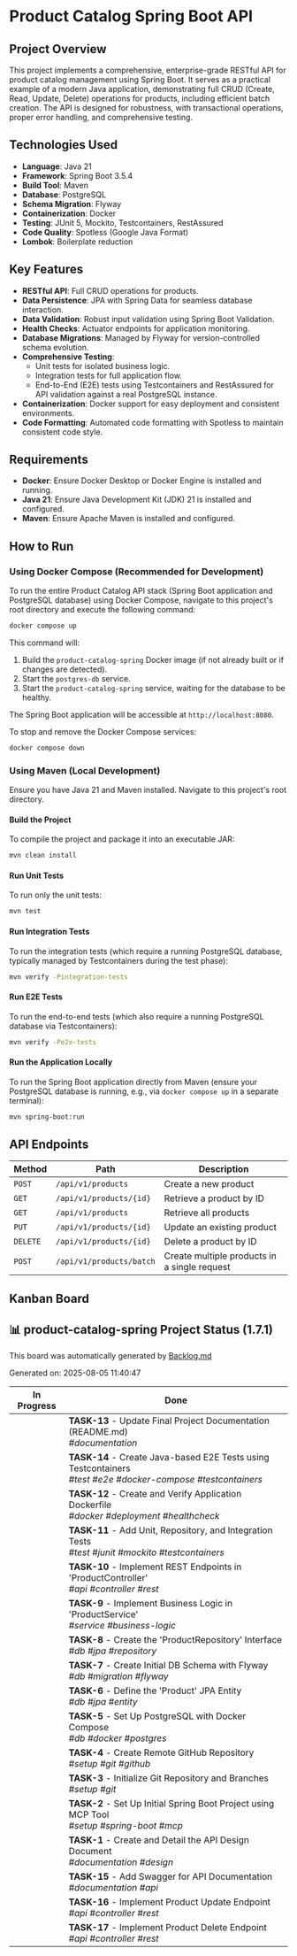 # Product Catalog Spring Boot API

## Project Overview
This project implements a comprehensive, enterprise-grade RESTful API for product catalog management using Spring Boot. It serves as a practical example of a modern Java application, demonstrating full CRUD (Create, Read, Update, Delete) operations for products, including efficient batch creation. The API is designed for robustness, with transactional operations, proper error handling, and comprehensive testing.

## Technologies Used
*   **Language**: Java 21
*   **Framework**: Spring Boot 3.5.4
*   **Build Tool**: Maven
*   **Database**: PostgreSQL
*   **Schema Migration**: Flyway
*   **Containerization**: Docker
*   **Testing**: JUnit 5, Mockito, Testcontainers, RestAssured
*   **Code Quality**: Spotless (Google Java Format)
*   **Lombok**: Boilerplate reduction

## Key Features
*   **RESTful API**: Full CRUD operations for products.
*   **Data Persistence**: JPA with Spring Data for seamless database interaction.
*   **Data Validation**: Robust input validation using Spring Boot Validation.
*   **Health Checks**: Actuator endpoints for application monitoring.
*   **Database Migrations**: Managed by Flyway for version-controlled schema evolution.
*   **Comprehensive Testing**:
    *   Unit tests for isolated business logic.
    *   Integration tests for full application flow.
    *   End-to-End (E2E) tests using Testcontainers and RestAssured for API validation against a real PostgreSQL instance.
*   **Containerization**: Docker support for easy deployment and consistent environments.
*   **Code Formatting**: Automated code formatting with Spotless to maintain consistent code style.

## Requirements
*   **Docker**: Ensure Docker Desktop or Docker Engine is installed and running.
*   **Java 21**: Ensure Java Development Kit (JDK) 21 is installed and configured.
*   **Maven**: Ensure Apache Maven is installed and configured.

## How to Run

### Using Docker Compose (Recommended for Development)

To run the entire Product Catalog API stack (Spring Boot application and PostgreSQL database) using Docker Compose, navigate to this project's root directory and execute the following command:

```bash
docker compose up
```

This command will:
1.  Build the `product-catalog-spring` Docker image (if not already built or if changes are detected).
2.  Start the `postgres-db` service.
3.  Start the `product-catalog-spring` service, waiting for the database to be healthy.

The Spring Boot application will be accessible at `http://localhost:8080`.

To stop and remove the Docker Compose services:
```bash
docker compose down
```

### Using Maven (Local Development)

Ensure you have Java 21 and Maven installed. Navigate to this project's root directory.

#### Build the Project
To compile the project and package it into an executable JAR:
```bash
mvn clean install
```

#### Run Unit Tests
To run only the unit tests:
```bash
mvn test
```

#### Run Integration Tests
To run the integration tests (which require a running PostgreSQL database, typically managed by Testcontainers during the test phase):
```bash
mvn verify -Pintegration-tests
```

#### Run E2E Tests
To run the end-to-end tests (which also require a running PostgreSQL database via Testcontainers):
```bash
mvn verify -Pe2e-tests
```

#### Run the Application Locally
To run the Spring Boot application directly from Maven (ensure your PostgreSQL database is running, e.g., via `docker compose up` in a separate terminal):
```bash
mvn spring-boot:run
```

## API Endpoints

| Method | Path                               | Description                                  |
|--------|------------------------------------|----------------------------------------------|
| `POST` | `/api/v1/products`                 | Create a new product                         |
| `GET`  | `/api/v1/products/{id}`            | Retrieve a product by ID                     |
| `GET`  | `/api/v1/products`                 | Retrieve all products                        |
| `PUT`  | `/api/v1/products/{id}`            | Update an existing product                   |
| `DELETE`| `/api/v1/products/{id}`           | Delete a product by ID                       |
| `POST` | `/api/v1/products/batch`           | Create multiple products in a single request |

## Kanban Board


<!-- BOARD_START -->

## 📊 product-catalog-spring Project Status (1.7.1)

This board was automatically generated by [Backlog.md](https://backlog.md)

Generated on: 2025-08-05 11:40:47

| In Progress | Done |
| --- | --- |
|  | **TASK-13** - Update Final Project Documentation (README.md)<br>*#documentation* |
|  | **TASK-14** - Create Java-based E2E Tests using Testcontainers<br>*#test #e2e #docker-compose #testcontainers* |
|  | **TASK-12** - Create and Verify Application Dockerfile<br>*#docker #deployment #healthcheck* |
|  | **TASK-11** - Add Unit, Repository, and Integration Tests<br>*#test #junit #mockito #testcontainers* |
|  | **TASK-10** - Implement REST Endpoints in 'ProductController'<br>*#api #controller #rest* |
|  | **TASK-9** - Implement Business Logic in 'ProductService'<br>*#service #business-logic* |
|  | **TASK-8** - Create the 'ProductRepository' Interface<br>*#db #jpa #repository* |
|  | **TASK-7** - Create Initial DB Schema with Flyway<br>*#db #migration #flyway* |
|  | **TASK-6** - Define the 'Product' JPA Entity<br>*#db #jpa #entity* |
|  | **TASK-5** - Set Up PostgreSQL with Docker Compose<br>*#db #docker #postgres* |
|  | **TASK-4** - Create Remote GitHub Repository<br>*#setup #git #github* |
|  | **TASK-3** - Initialize Git Repository and Branches<br>*#setup #git* |
|  | **TASK-2** - Set Up Initial Spring Boot Project using MCP Tool<br>*#setup #spring-boot #mcp* |
|  | **TASK-1** - Create and Detail the API Design Document<br>*#documentation #design* |
|  | **TASK-15** - Add Swagger for API Documentation<br>*#documentation #api* |
|  | **TASK-16** - Implement Product Update Endpoint<br>*#api #controller #rest* |
|  | **TASK-17** - Implement Product Delete Endpoint<br>*#api #controller #rest* |

<!-- BOARD_END -->
